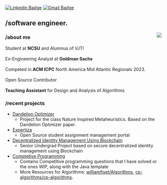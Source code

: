 [![Linkedin Badge](https://img.shields.io/badge/-Atharva_Thorve-blue?style=flat-square&logo=Linkedin&logoColor=white&link=https://www.linkedin.com/in/atharva-thorve-5b6268193//)](https://www.linkedin.com/in/atharva-thorve-5b6268193/) [![Gmail Badge](https://img.shields.io/badge/-aaathorve@gmail.com-c14438?style=flat-square&logo=Gmail&logoColor=white&link=mailto:aaathorve@gmail.com)](mailto:aaathorve@gmail.com)
## /software engineer.
<img align="right" src="https://github-readme-stats.vercel.app/api/top-langs/?username=AtharvaThorve&layout=compact" />

### /about me

Student at **NCSU** and Alumnus of VJTI
<br><br>
Ex-Engineering Analyst at **Goldman Sachs**
<br><br>
Competed in **ACM ICPC** North America Mid Atlantic Regionals 2023.
<br><br>
Open Source Contributor
<br><br>
**Teaching Assistant** for Design and Analysis of Algorithms

### /recent projects
- [Dandelion Optimizer](https://github.com/AtharvaThorve/Dandelion-Optimizer)
  - Project for the class Nature Inspired Metaheuristics. Based on the Dandelion Optimizer paper.
- [Expertiza](https://github.com/expertiza/reimplementation-front-end)
  - Open Source student assignment management portal
- [Decentralized Identity Management Using Blockchain](https://github.com/BTechProject2022)
  - Senior Undergrad Project based on secure decentralized identity management using Blockchain
- [Comptetive Programming](https://github.com/AtharvaThorve/Competitive-Programming)
  - Contains Competitive programming questions that I have solved or the ones WIP, along with the Java template
  - More Resources for Algorithms: [williamfiset/Algorithms](https://github.com/williamfiset/Algorithms), [cp-algorithms/cp-algorithms](https://github.com/cp-algorithms/cp-algorithms).
